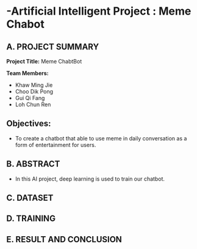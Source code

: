 # -Artificial Intelligent Project : Meme Chabot
## A. PROJECT SUMMARY

**Project Title:** Meme ChabtBot

**Team Members:** 
- Khaw Ming Jie
- Choo Dik Pong
- Gui Qi Fang
- Loh Chun Ren


**Objectives:**
- 
- To create a chatbot that able to use meme in daily conversation as a form of entertainment for users.

## B. ABSTRACT
- In this AI project, deep learning is used to train our chatbot.

## C. DATASET

## D. TRAINING

## E. RESULT AND CONCLUSION
